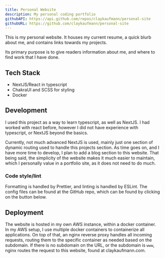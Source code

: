 ```yaml
---
title: Personal Website
description: My personal coding portfolio
githubAPI: https://api.github.com/repos/claykaufmann/personal-site
githubURL: https://github.com/claykaufmann/personal-site
---
```


This is my personal website. It houses my current resume, a quick blurb about me, and contains links towards my projects.

Its primary purpose is to give readers information about me, and where to find work that I have done.

## Tech Stack

- NextJS/React in typescript
- ChakraUI and SCSS for styling
- Docker

## Development

I used this project as a way to learn typescript, as well as NextJS. I had worked with react before, however I did not have experience with typescript, or NextJS beyond the basics.

Currently, not much advanced NextJS is used, mainly just one section of dynamic routing used to handle this projects section. As time goes on, and I have more time to develop, I plan to add a blog section to this website. That being said, the simplicity of the website makes it much easier to maintain, which I personally value in a portfolio site, as it does not need to do much.

### Code style/lint

Formatting is handled by Prettier, and linting is handled by ESLint. The config files can be found at the GitHub repo, which can be found by clicking on the button below.

## Deployment

The website is hosted in my own AWS instance, within a docker container. In my AWS setup, I use multiple docker containers to containerize all applications. On top of that, an nginx reverse proxy handles all incoming requests, routing them to the specific container as needed based on the subdomain. If there is no subdomain on the URL, or the subdomain is `www`, nginx routes the request to this website, found at claykaufmann.com.
